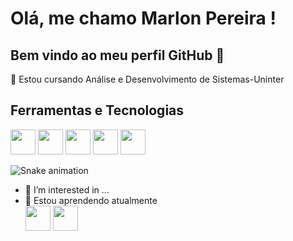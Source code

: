 # Olá, me chamo Marlon Pereira ! 
## Bem vindo ao meu perfil GitHub 👋
🌱 Estou cursando Análise e Desenvolvimento de Sistemas-Uninter
## Ferramentas e Tecnologias

  <img src="https://cdn.jsdelivr.net/gh/devicons/devicon/icons/html5/html5-original.svg" width="40" height="40" />  <img src="https://cdn.jsdelivr.net/gh/devicons/devicon/icons/css3/css3-original.svg" width="40" height="40" /> <img src="https://cdn.jsdelivr.net/gh/devicons/devicon/icons/javascript/javascript-original.svg" width="40" height="40" /> <img src="https://cdn.jsdelivr.net/gh/devicons/devicon/icons/jquery/jquery-original-wordmark.svg" width="40" height="40" /> <img src="https://cdn.jsdelivr.net/gh/devicons/devicon/icons/python/python-original-wordmark.svg" width="40" height="40" />

![Snake animation](https://github.com/MarlonPereira-Tech/MarlonPereira-Tech/blob/output/github-contribution-grid-snake.svg)




 

          
- 👀 I’m interested in ...
- 🌱 Estou aprendendo atualmente   <br><img src="https://cdn.jsdelivr.net/gh/devicons/devicon/icons/php/php-original.svg" width="40" height="40" /> <img src="https://cdn.jsdelivr.net/gh/devicons/devicon/icons/java/java-original-wordmark.svg" width="40" height="40" />



